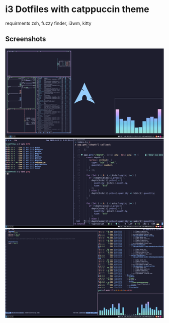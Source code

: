 # i3 Dotfiles with catppuccin theme

requirments zsh, fuzzy finder, i3wm, kitty

## Screenshots
![Catppuccin themed arch](https://github.com/CyanCipher/i3-dotfiles/blob/main/screenshots/image.png)
![Catppuccin themed arch](https://github.com/CyanCipher/i3-dotfiles/blob/main/screenshots/image2.png)
![Catppuccin themed arch](https://github.com/CyanCipher/i3-dotfiles/blob/main/screenshots/image3.png)
